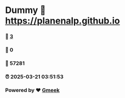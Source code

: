 # Dummy :link: https://planenalp.github.io 
### :page_facing_up: [3](https://planenalp.github.io/tag.html) 
### :speech_balloon: 0 
### :hibiscus: 57281 
### :alarm_clock: 2025-03-21 03:51:53 
### Powered by :heart: [Gmeek](https://github.com/Meekdai/Gmeek)
